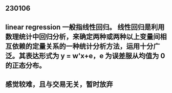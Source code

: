 ## 230106

## linear regression 一般指线性回归。 线性回归是利用数理统计中回归分析，来确定两种或两种以上变量间相互依赖的定量关系的一种统计分析方法，运用十分广泛。其表达形式为 y = w'x+e，e 为误差服从均值为 0 的正态分布。

## 感觉较难，且与交易无关，暂时放弃
